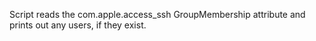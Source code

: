 Script reads the com.apple.access_ssh GroupMembership attribute and prints out any users, if they exist.
